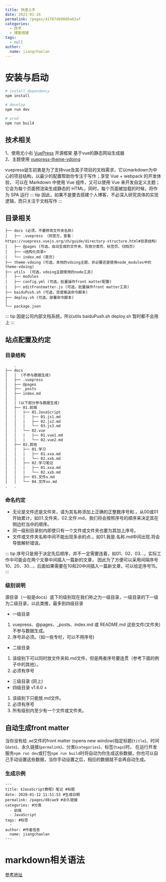 ```yaml
---
title: 快速上手
date: 2021-01-26
permalink: /pages/41f87d890d0a02af
categories: 
  - 技术
  - 博客搭建
tags: 
  - null
author: 
  name: jiangchaolan
---
```


# 安装与启动
``` sh
# install dependency
npm install 

# develop
npm run dev 

# prod
npm run build
```
## 技术相关

1、使用尤小右 [VuePress](https://www.vuepress.cn/) 开源框架 基于vue的静态网站生成器</br>
2、主题使用 [vuepress-theme-vdoing](https://doc.xugaoyi.com/)

vuepress诞生初衷是为了支持vue及其子项目的文档需求，它以markdown为中心的项目结构，以最少的配置帮助你专注于写作；享受 Vue + webpack 的开发体验，
可以在 Markdown 中使用 Vue 组件，又可以使用 Vue 来开发自定义主题；它会为每个页面预渲染生成静态的 HTML，同时，每个页面被加载的时候，将作为 SPA 运行
::: tip
因此，如果不是要去搭建个人博客，不必深入研究具体的实现逻辑，而只关注于文档写作
:::

## 目录相关

```.
├── docs (必须，不要修改文件夹名称)
│   ├── .vuepress （同官方，查看：https://vuepress.vuejs.org/zh/guide/directory-structure.html#目录结构）
│   ├── @pages (可选，自动生成的文件夹，存放分类页、标签页、归档页)
│   ├── <结构化目录>
│   └── index.md (首页)
├── theme-vdoing (可选，本地的vdoing主题，非必要还是使用node_modules中的theme-vdoing)
├── utils  (可选，vdoing主题使用的node工具)
│   ├── modules
│   ├── config.yml (可选，批量操作front matter配置)
│   ├── editFrontmatter.js (可选，批量操作front matter工具)
├── baiduPush.sh (可选，百度推送命令脚本)
├── deploy.sh (可选，部署命令脚本)
│
└── package.json
```
::: tip
因是公司内部文档系统，所以utils baiduPush.sh  deploy.sh 暂时都不会用上
:::

## 站点配置及约定

### 目录结构

```html
	.
├── docs
│   │  (不参与数据生成)
│   ├── .vuepress
│   ├── @pages
│   ├── _posts
│   ├── index.md
│   │
│   │ (以下部分参与数据生成)
│   ├── 01.前端
│   │   ├── 01.JavaScript
│   │   |   ├── 01.js1.md
│   │   |   ├── 02.js2.md
│   │   |   └── 03.js3.md
│   │   └── 02.vue
│   │   |   ├── 01.vue1.md
│   │   |   └── 02.vue2.md
│   ├── 02.其他
│   │   ├── 01.学习
│   │   |   ├── 01.xxa.md
│   │   |   └── 02.xxb.md
│   │   ├── 02.学习笔记
│   │   |   ├── 01.xxa.md
│   │   |   └── 02.xxb.md
│   │   ├── 03.文件x.md
│   │   └── 04.文件xx.md
.   .
```
### 命名约定
- 无论是文件还是文件夹，请为其名称添加上正确的正整数序号和.，从00或01开始累计，如01.文件夹、02.文件.md，我们将会按照序号的顺序来决定其在侧边栏当中的顺序。
- 同一级别目录别内即使只有一个文件或文件夹也要为其加上序号。
- 文件或文件夹名称中间不能出现多余的点.，如01.我是.名称.md中间出现.将会导致解析错误。

::: tip
序号只是用于决定先后顺序，并不一定需要连着，如01、02、03...，实际工作中可能会在两个文章中间插入一篇新的文章，
因此为了方便可以采用间隔序号10、20、30...，后面如果需要在10和20中间插入一篇新文章，可以给定序号15。
:::

### 级别说明
源目录（一般是docs）底下的级别现在我们称之为一级目录，一级目录的下一级为二级目录，以此类推，最多到四级目录

- 一级目录
1. vuepress、@pages、_posts、index.md 或 README.md 这些文件(文件夹)不参与数据生成。
2. 序号非必须。（如一些专栏，可以不用序号)

- 二级目录
1. 该级别下可以同时放文件夹和.md文件，但是两者序号要连贯（参考下面的例子中的其他）。
2. 必须有序号
- 三级目录
(同上)
- 四级目录 v1.6.0 +
1. 该级别下只能放.md文件。
2. 必须有序号
3. 所有级别内至少有一个文件或文件夹。

##  自动生成front matter
当你没有给`.md`文件的front matter (opens new window)指定标题(`title`)、时间(`date`)、永久链接(`permalink`)、分类(`categories`)、标签(`tags`)时，
在运行开发服务`npm run dev`或打包`npm run build`时将自动为你生成这些数据，你也可以自己手动设置这些数据，当你手动设置之后，相应的数据就不会再自动生成。

### 生成示例
```
---
title: 《JavaScript教程》笔记 #标题
date: 2020-01-12 11:51:53 #生成日期
permalink: /pages/d8cae9 #永久链接
categories: #分类
  - 前端
  - JavaScript
tags: #标签
  - 
author: #作者信息
  name: jiangchaolan
---
```

# markdown相关语法

[参考地址](https://doc.xugaoyi.com/pages/d0d7eb/#%E8%AF%AD%E6%B3%95)


